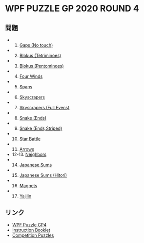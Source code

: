 # WPF PUZZLE GP 2020 ROUND 4

## 問題
- 1. [Gaps (No touch)](../puzzle/gaps-notouch.md)
- 2. [Blokus (Tetriminoes)](../puzzle/blokus.md)
- 3. [Blokus (Pentominoes)](../puzzle/blokus.md)
- 4. [Four Winds](../puzzle/fourwinds.md)
- 5. [Spans](../puzzle/spans.md)
- 6. [Skyscrapers](../puzzle/skyscrapers.md)
- 7. [Skyscrapers (Full Evens)](../puzzle/skyscrapers-fullevens.md)
- 8. [Snake (Ends)](../puzzle/snake.md)
- 9. [Snake (Ends,Striped)](../puzzle/snake-striped.md)
- 10. [Star Battle](../puzzle/starbattle.md)
- 11. [Arrows](../puzzle/arrows.md)
- 12-13. [Neighbors](../puzzle/neighbors.md)
- 14. [Japanese Sums](../puzzle/japanesesums.md)
- 15. [Japanese Sums (Hitori)](../puzzle/japanesesums-hitori.md)
- 16. [Magnets](../puzzle/magnets.md)
- 17. [Yajilin](../puzzle/yajilin.md)

## リンク
- [WPF Puzzle GP4](https://gp.worldpuzzle.org/content/wpf-puzzle-gp4-5)
- [Instruction Booklet](https://gp.worldpuzzle.org/content/instruction-booklet-104)
- [Competition Puzzles](https://gp.worldpuzzle.org/content/competition-puzzles-69)
